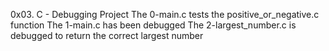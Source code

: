 0x03. C - Debugging Project
The 0-main.c tests the positive_or_negative.c function
The 1-main.c has been debugged
The 2-largest_number.c is debugged to return the correct largest number
